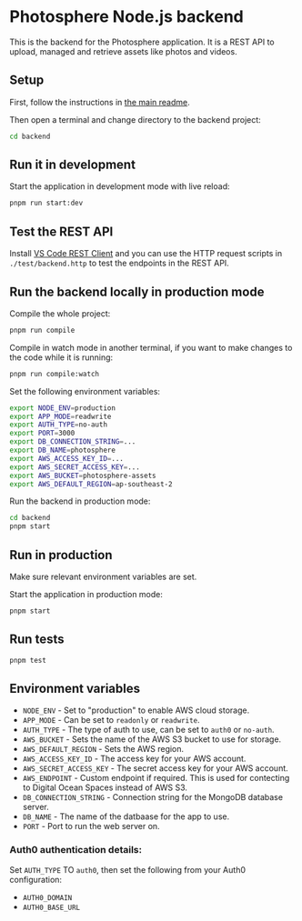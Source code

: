 # Photosphere Node.js backend

This is the backend for the Photosphere application. It is a REST API to upload, managed and retrieve assets like photos and videos.

## Setup

First, follow the instructions in [the main readme](../README.md).

Then open a terminal and change directory to the backend project:

```bash
cd backend
```

## Run it in development

Start the application in development mode with live reload:

```bash
pnpm run start:dev
```

## Test the REST API

Install [VS Code REST Client](https://marketplace.visualstudio.com/items?itemName=humao.rest-client) and you can use the HTTP request scripts in `./test/backend.http` to test the endpoints in the REST API.

## Run the backend locally in production mode

Compile the whole project:

```bash
pnpm run compile
```

Compile in watch mode in another terminal, if you want to make changes to the code while it is running:

```bash
pnpm run compile:watch
```

Set the following environment variables:

```bash
export NODE_ENV=production
export APP_MODE=readwrite
export AUTH_TYPE=no-auth    
export PORT=3000
export DB_CONNECTION_STRING=...
export DB_NAME=photosphere
export AWS_ACCESS_KEY_ID=...
export AWS_SECRET_ACCESS_KEY=...
export AWS_BUCKET=photosphere-assets
export AWS_DEFAULT_REGION=ap-southeast-2
```

Run the backend in production mode:

```bash
cd backend
pnpm start
```

## Run in production

Make sure relevant environment variables are set.

Start the application in production mode:

```bash
pnpm start
```

## Run tests

```bash
pnpm test
```

## Environment variables

- `NODE_ENV` - Set to "production" to enable AWS cloud storage.
- `APP_MODE` - Can be set to `readonly` or `readwrite`.
- `AUTH_TYPE` - The type of auth to use, can be set to `auth0` or `no-auth`.
- `AWS_BUCKET` - Sets the name of the AWS S3 bucket to use for storage.
- `AWS_DEFAULT_REGION` - Sets the AWS region.
- `AWS_ACCESS_KEY_ID` - The access key for your AWS account.
- `AWS_SECRET_ACCESS_KEY` - The secret access key for your AWS account.
- `AWS_ENDPOINT` - Custom endpoint if required. This is used for contecting to Digital Ocean Spaces instead of AWS S3.
- `DB_CONNECTION_STRING` - Connection string for the MongoDB database server.
- `DB_NAME` - The name of the datbaase for the app to use.
- `PORT` - Port to run the web server on.


### Auth0 authentication details:

Set `AUTH_TYPE` TO `auth0`, then set the following from your Auth0 configuration:
- `AUTH0_DOMAIN`
- `AUTH0_BASE_URL`
